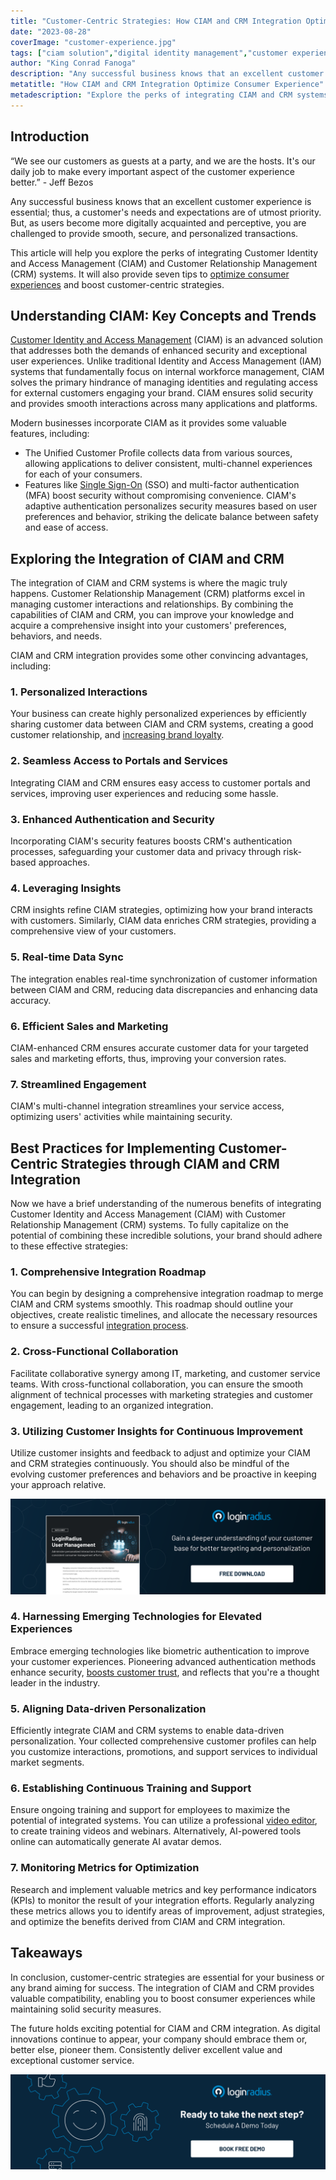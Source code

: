 ```yaml
---
title: "Customer-Centric Strategies: How CIAM and CRM Integration Optimize Consumer Experience"
date: "2023-08-28"
coverImage: "customer-experience.jpg"
tags: ["ciam solution","digital identity management","customer experience"]
author: "King Conrad Fanoga"
description: "Any successful business knows that an excellent customer experience is essential; thus, a customer's needs and expectations are of utmost priority. Learn how to optimize your consumer experiences and boost customer-centric strategies."
metatitle: "How CIAM and CRM Integration Optimize Consumer Experience"
metadescription: "Explore the perks of integrating CIAM and CRM systems. Also, learn how to optimize consumer experiences and boost customer-centric strategies."
---
```

## Introduction

“We see our customers as guests at a party, and we are the hosts. It's our daily job to make every important aspect of the customer experience better.” - Jeff Bezos

Any successful business knows that an excellent customer experience is essential; thus, a customer's needs and expectations are of utmost priority. But, as users become more digitally acquainted and perceptive, you are challenged to provide smooth, secure, and personalized transactions.

This article will help you explore the perks of integrating Customer Identity and Access Management (CIAM) and Customer Relationship Management (CRM) systems. It will also provide seven tips to [optimize consumer experiences](https://www.loginradius.com/blog/growth/how-to-improve-the-customer-xperience/) and boost customer-centric strategies.

## Understanding CIAM: Key Concepts and Trends

[Customer Identity and Access Management](https://www.loginradius.com/blog/identity/customer-identity-and-access-management/) (CIAM) is an advanced solution that addresses both the demands of enhanced security and exceptional user experiences. Unlike traditional Identity and Access Management (IAM) systems that fundamentally focus on internal workforce management, CIAM solves the primary hindrance of managing identities and regulating access for external customers engaging your brand. CIAM ensures solid security and provides smooth interactions across many applications and platforms.

Modern businesses incorporate CIAM as it provides some valuable features, including:

* The Unified Customer Profile collects data from various sources, allowing applications to deliver consistent, multi-channel experiences for each of your consumers.
* Features like [Single Sign-On](https://www.loginradius.com/single-sign-on/) (SSO) and multi-factor authentication (MFA) boost security without compromising convenience. CIAM's adaptive authentication personalizes security measures based on user preferences and behavior, striking the delicate balance between safety and ease of access.

## Exploring the Integration of CIAM and CRM

The integration of CIAM and CRM systems is where the magic truly happens. Customer Relationship Management (CRM) platforms excel in managing customer interactions and relationships. By combining the capabilities of CIAM and CRM, you can improve your knowledge and acquire a comprehensive insight into your customers' preferences, behaviors, and needs.

CIAM and CRM integration provides some other convincing advantages, including:

### 1. Personalized Interactions

Your business can create highly personalized experiences by efficiently sharing customer data between CIAM and CRM systems, creating a good customer relationship, and [increasing brand loyalty](https://www.loginradius.com/blog/growth/ciam-improves-customer-trust-and-loyalty/).

### 2. Seamless Access to Portals and Services

Integrating CIAM and CRM ensures easy access to customer portals and services, improving user experiences and reducing some hassle.

### 3. Enhanced Authentication and Security

Incorporating CIAM's security features boosts CRM's authentication processes, safeguarding your customer data and privacy through risk-based approaches.

### 4. Leveraging Insights

CRM insights refine CIAM strategies, optimizing how your brand interacts with customers. Similarly, CIAM data enriches CRM strategies, providing a comprehensive view of your customers.

### 5. Real-time Data Sync

The integration enables real-time synchronization of customer information between CIAM and CRM, reducing data discrepancies and enhancing data accuracy.

### 6. Efficient Sales and Marketing

CIAM-enhanced CRM ensures accurate customer data for your targeted sales and marketing efforts, thus, improving your conversion rates.

### 7. Streamlined Engagement

CIAM's multi-channel integration streamlines your service access, optimizing users' activities while maintaining security.


## Best Practices for Implementing Customer-Centric Strategies through CIAM and CRM Integration

Now we have a brief understanding of the numerous benefits of integrating Customer Identity and Access Management (CIAM) with Customer Relationship Management (CRM) systems. To fully capitalize on the potential of combining these incredible solutions, your brand should adhere to these effective strategies:

### 1. Comprehensive Integration Roadmap

You can begin by designing a comprehensive integration roadmap to merge CIAM and CRM systems smoothly. This roadmap should outline your objectives, create realistic timelines, and allocate the necessary resources to ensure a successful [integration process](https://www.loginradius.com/cloud-integrations/).

### 2. Cross-Functional Collaboration

Facilitate collaborative synergy among IT, marketing, and customer service teams. With cross-functional collaboration, you can ensure the smooth alignment of technical processes with marketing strategies and customer engagement, leading to an organized integration.

### 3. Utilizing Customer Insights for Continuous Improvement

Utilize customer insights and feedback to adjust and optimize your CIAM and CRM strategies continuously. You should also be mindful of the evolving customer preferences and behaviors and be proactive in keeping your approach relative.

[![DS-user-management](DS-user-management.png)](https://www.loginradius.com/resource/loginradius-ciam-user-management/)

### 4. Harnessing Emerging Technologies for Elevated Experiences

Embrace emerging technologies like biometric authentication to improve your customer experiences. Pioneering advanced authentication methods enhance security, [boosts customer trust](https://www.loginradius.com/customer-security/), and reflects that you're a thought leader in the industry.

### 5. Aligning Data-driven Personalization

Efficiently integrate CIAM and CRM systems to enable data-driven personalization. Your collected comprehensive customer profiles can help you customize interactions, promotions, and support services to individual market segments.

### 6. Establishing Continuous Training and Support

Ensure ongoing training and support for employees to maximize the potential of integrated systems. You can utilize a professional [video editor](https://www.veed.io/tools/video-editor), to create training videos and webinars. Alternatively, AI-powered tools online can automatically generate AI avatar demos.

### 7. Monitoring Metrics for Optimization

Research and implement valuable metrics and key performance indicators (KPIs) to monitor the result of your integration efforts. Regularly analyzing these metrics allows you to identify areas of improvement, adjust strategies, and optimize the benefits derived from CIAM and CRM integration.

## Takeaways

In conclusion, customer-centric strategies are essential for your business or any brand aiming for success. The integration of CIAM and CRM provides valuable compatibility, enabling you to boost consumer experiences while maintaining solid security measures.

The future holds exciting potential for CIAM and CRM integration. As digital innovations continue to appear, your company should embrace them or, better else, pioneer them. Consistently deliver excellent value and exceptional customer service.

[![book-a-demo-loginradius](../../assets/book-a-demo-loginradius.png)](https://www.loginradius.com/book-a-demo/)
